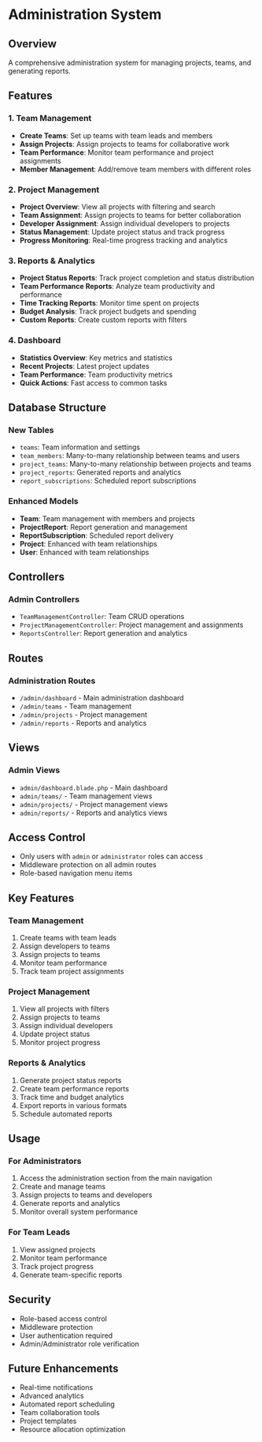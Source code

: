 # Administration System

## Overview
A comprehensive administration system for managing projects, teams, and generating reports.

## Features

### 1. Team Management
- **Create Teams**: Set up teams with team leads and members
- **Assign Projects**: Assign projects to teams for collaborative work
- **Team Performance**: Monitor team performance and project assignments
- **Member Management**: Add/remove team members with different roles

### 2. Project Management
- **Project Overview**: View all projects with filtering and search
- **Team Assignment**: Assign projects to teams for better collaboration
- **Developer Assignment**: Assign individual developers to projects
- **Status Management**: Update project status and track progress
- **Progress Monitoring**: Real-time progress tracking and analytics

### 3. Reports & Analytics
- **Project Status Reports**: Track project completion and status distribution
- **Team Performance Reports**: Analyze team productivity and performance
- **Time Tracking Reports**: Monitor time spent on projects
- **Budget Analysis**: Track project budgets and spending
- **Custom Reports**: Create custom reports with filters

### 4. Dashboard
- **Statistics Overview**: Key metrics and statistics
- **Recent Projects**: Latest project updates
- **Team Performance**: Team productivity metrics
- **Quick Actions**: Fast access to common tasks

## Database Structure

### New Tables
- `teams`: Team information and settings
- `team_members`: Many-to-many relationship between teams and users
- `project_teams`: Many-to-many relationship between projects and teams
- `project_reports`: Generated reports and analytics
- `report_subscriptions`: Scheduled report subscriptions

### Enhanced Models
- **Team**: Team management with members and projects
- **ProjectReport**: Report generation and management
- **ReportSubscription**: Scheduled report delivery
- **Project**: Enhanced with team relationships
- **User**: Enhanced with team relationships

## Controllers

### Admin Controllers
- `TeamManagementController`: Team CRUD operations
- `ProjectManagementController`: Project management and assignments
- `ReportsController`: Report generation and analytics

## Routes

### Administration Routes
- `/admin/dashboard` - Main administration dashboard
- `/admin/teams` - Team management
- `/admin/projects` - Project management
- `/admin/reports` - Reports and analytics

## Views

### Admin Views
- `admin/dashboard.blade.php` - Main dashboard
- `admin/teams/` - Team management views
- `admin/projects/` - Project management views
- `admin/reports/` - Reports and analytics views

## Access Control
- Only users with `admin` or `administrator` roles can access
- Middleware protection on all admin routes
- Role-based navigation menu items

## Key Features

### Team Management
1. Create teams with team leads
2. Assign developers to teams
3. Assign projects to teams
4. Monitor team performance
5. Track team project assignments

### Project Management
1. View all projects with filters
2. Assign projects to teams
3. Assign individual developers
4. Update project status
5. Monitor project progress

### Reports & Analytics
1. Generate project status reports
2. Create team performance reports
3. Track time and budget analytics
4. Export reports in various formats
5. Schedule automated reports

## Usage

### For Administrators
1. Access the administration section from the main navigation
2. Create and manage teams
3. Assign projects to teams and developers
4. Generate reports and analytics
5. Monitor overall system performance

### For Team Leads
1. View assigned projects
2. Monitor team performance
3. Track project progress
4. Generate team-specific reports

## Security
- Role-based access control
- Middleware protection
- User authentication required
- Admin/Administrator role verification

## Future Enhancements
- Real-time notifications
- Advanced analytics
- Automated report scheduling
- Team collaboration tools
- Project templates
- Resource allocation optimization



